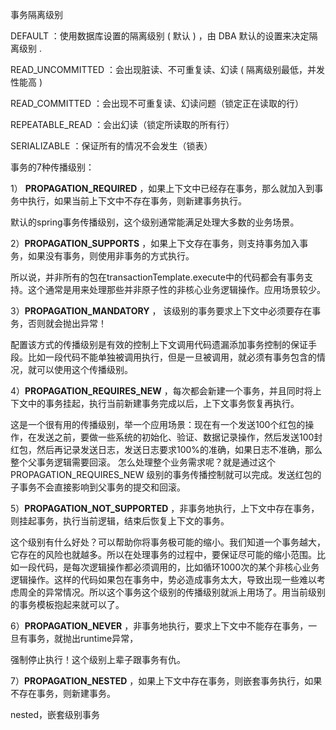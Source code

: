 事务隔离级别

DEFAULT ：使用数据库设置的隔离级别 ( 默认 ) ，由 DBA 默认的设置来决定隔离级别 .

READ_UNCOMMITTED ：会出现脏读、不可重复读、幻读 ( 隔离级别最低，并发性能高 )

READ_COMMITTED ：会出现不可重复读、幻读问题（锁定正在读取的行）

REPEATABLE_READ ：会出幻读（锁定所读取的所有行）

SERIALIZABLE ：保证所有的情况不会发生（锁表）



事务的7种传播级别：

1） **PROPAGATION_REQUIRED** ，如果上下文中已经存在事务，那么就加入到事务中执行，如果当前上下文中不存在事务，则新建事务执行。

默认的spring事务传播级别，这个级别通常能满足处理大多数的业务场景。

2）**PROPAGATION_SUPPORTS** ，如果上下文存在事务，则支持事务加入事务，如果没有事务，则使用非事务的方式执行。

所以说，并非所有的包在transactionTemplate.execute中的代码都会有事务支持。这个通常是用来处理那些并非原子性的非核心业务逻辑操作。应用场景较少。

3）**PROPAGATION_MANDATORY** ， 该级别的事务要求上下文中必须要存在事务，否则就会抛出异常！

配置该方式的传播级别是有效的控制上下文调用代码遗漏添加事务控制的保证手段。比如一段代码不能单独被调用执行，但是一旦被调用，就必须有事务包含的情况，就可以使用这个传播级别。

4）**PROPAGATION_REQUIRES_NEW** ，每次都会新建一个事务，并且同时将上下文中的事务挂起，执行当前新建事务完成以后，上下文事务恢复再执行。

这是一个很有用的传播级别，举一个应用场景：现在有一个发送100个红包的操作，在发送之前，要做一些系统的初始化、验证、数据记录操作，然后发送100封红包，然后再记录发送日志，发送日志要求100%的准确，如果日志不准确，那么整个父事务逻辑需要回滚。
怎么处理整个业务需求呢？就是通过这个PROPAGATION_REQUIRES_NEW 级别的事务传播控制就可以完成。发送红包的子事务不会直接影响到父事务的提交和回滚。

5）**PROPAGATION_NOT_SUPPORTED** ，非事务地执行，上下文中存在事务，则挂起事务，执行当前逻辑，结束后恢复上下文的事务。

这个级别有什么好处？可以帮助你将事务极可能的缩小。我们知道一个事务越大，它存在的风险也就越多。所以在处理事务的过程中，要保证尽可能的缩小范围。比如一段代码，是每次逻辑操作都必须调用的，比如循环1000次的某个非核心业务逻辑操作。这样的代码如果包在事务中，势必造成事务太大，导致出现一些难以考虑周全的异常情况。所以这个事务这个级别的传播级别就派上用场了。用当前级别的事务模板抱起来就可以了。

6）**PROPAGATION_NEVER** ，非事务地执行，要求上下文中不能存在事务，一旦有事务，就抛出runtime异常，

强制停止执行！这个级别上辈子跟事务有仇。

7）**PROPAGATION_NESTED** ，如果上下文中存在事务，则嵌套事务执行，如果不存在事务，则新建事务。

nested，嵌套级别事务